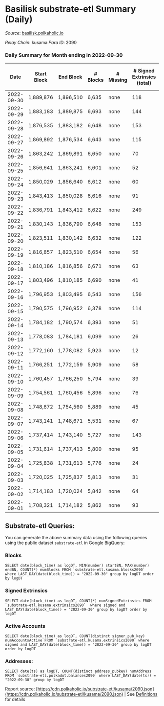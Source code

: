 # Basilisk substrate-etl Summary (Daily)

_Source_: [basilisk.polkaholic.io](https://basilisk.polkaholic.io)

*Relay Chain*: kusama
*Para ID*: 2090



### Daily Summary for Month ending in 2022-09-30


| Date | Start Block | End Block | # Blocks | # Missing | # Signed Extrinsics (total) | # Active Accounts | # Addresses with Balances | # Events | # Transfers | # XCM Transfers In | # XCM Transfers Out |
| ---- | ----------- | --------- | -------- | --------- | --------------------------- | ----------------- | ------------------------- | -------- | ----------- | ------------------ | ------------------- |
| 2022-09-30 | 1,889,876 | 1,896,510 | 6,635 | none  | 118 | 30 | 16,395 | 21,154 | 36 ($1,316.58) | 3 ($717.21) | 4 ($4,033,625,117.75) |
| 2022-09-29 | 1,883,183 | 1,889,875 | 6,693 | none  | 144 | 45 |  | 21,465 | 84 ($3,287.02) | 12 ($887.96) | 5 ($763.49) |
| 2022-09-28 | 1,876,535 | 1,883,182 | 6,648 | none  | 153 | 47 |  | 21,480 | 193 ($30,337.34) | 33 ($7,231.58) | 19 ($3,368.45) |
| 2022-09-27 | 1,869,892 | 1,876,534 | 6,643 | none  | 115 | 32 |  | 21,110 | 160 ($21,792.06) | 26 ($7,837.95) | 15 ($12,782.52) |
| 2022-09-26 | 1,863,242 | 1,869,891 | 6,650 | none  | 70 | 27 |  | 20,631 | 88 ($10,277.53) | 10 ($1,252.88) | 11 ($1,256.24) |
| 2022-09-25 | 1,856,641 | 1,863,241 | 6,601 | none  | 52 | 20 |  | 20,274 | 53 ($2,537.84) | 9 ($899.42) | 6 ($715.88) |
| 2022-09-24 | 1,850,029 | 1,856,640 | 6,612 | none  | 60 | 34 |  | 20,399 | 70 ($3,261.21) | 8 ($1,631.11) | 6 ($6,591,267,037.68) |
| 2022-09-23 | 1,843,413 | 1,850,028 | 6,616 | none  | 91 | 26 |  | 20,740 | 121 ($17,014.08) | 18 ($5,233.55) | 12 ($2,720.58) |
| 2022-09-22 | 1,836,791 | 1,843,412 | 6,622 | none  | 249 | 54 |  | 22,441 | 371 ($82,536.97) | 55 ($26,797.56) | 33 ($7,967.37) |
| 2022-09-21 | 1,830,143 | 1,836,790 | 6,648 | none  | 153 | 34 |  | 21,498 | 210 ($39,993.41) | 35 ($11,740.56) | 20 ($3,000.38) |
| 2022-09-20 | 1,823,511 | 1,830,142 | 6,632 | none  | 122 | 29 |  | 21,068 | 164 ($22,039.65) | 24 ($5,059.31) | 23 ($7,424,815,266,161.03) |
| 2022-09-19 | 1,816,857 | 1,823,510 | 6,654 | none  | 56 | 24 | 16,371 | 20,567 | 82 ($2,315.57) | 16 ($1,212.91) | 12 ($1,339.32) |
| 2022-09-18 | 1,810,186 | 1,816,856 | 6,671 | none  | 63 | 27 | 16,369 | 20,638 | 68 ($4,046.54) | 13 ($2,319.88) | 14 ($84,309,859,342.11) |
| 2022-09-17 | 1,803,496 | 1,810,185 | 6,690 | none  | 41 | 17 | 16,368 | 20,446 | 53 ($1,458.17) | 6 ($265.15) | 5 ($237.45) |
| 2022-09-16 | 1,796,953 | 1,803,495 | 6,543 | none  | 156 | 44 | 16,367 | 21,155 | 223 ($13,399.98) | 25 ($15,447.97) | 14 ($1,825.43) |
| 2022-09-15 | 1,790,575 | 1,796,952 | 6,378 | none  | 114 | 42 | 16,362 | 20,213 | 139 ($13,870.40) | 22 ($8,018.64) | 8 ($134,956,888,089.80) |
| 2022-09-14 | 1,784,182 | 1,790,574 | 6,393 | none  | 51 | 27 | 16,360 | 19,592 | 33 ($849.36) | 3 ($152.42) | 2 ($13,427,880,722.22) |
| 2022-09-13 | 1,778,083 | 1,784,181 | 6,099 | none  | 26 | 9 | 16,360 | 18,577 | 32 ($1,916.40) | 7 ($1,066.11) | 7 ($1,012,472,958,448.58) |
| 2022-09-12 | 1,772,160 | 1,778,082 | 5,923 | none  | 12 | 10 | 16,360 | 17,888 | 17 ($197.21) | 3 ($189.19) | 1 ($48.68) |
| 2022-09-11 | 1,766,251 | 1,772,159 | 5,909 | none  | 58 | 30 |  | 18,151 | 46 ($562.72) | 2 ($59.31) | 1 ($48.83) |
| 2022-09-10 | 1,760,457 | 1,766,250 | 5,794 | none  | 39 | 25 |  | 17,644 | 25 ($66.29) | 2 ($104.68) |   |
| 2022-09-09 | 1,754,561 | 1,760,456 | 5,896 | none  | 76 | 25 |  | 18,463 | 108 ($1,078.02) | 17 ($685.14) | 14 ($680.83) |
| 2022-09-08 | 1,748,672 | 1,754,560 | 5,889 | none  | 45 | 23 | 16,360 | 18,098 | 56 ($4,508.51) | 7 ($3,380.23) | 4 ($720.22) |
| 2022-09-07 | 1,743,141 | 1,748,671 | 5,531 | none  | 67 | 34 | 16,359 | 17,181 | 81 ($1,063.63) | 7 ($565.64) | 5 ($210.89) |
| 2022-09-06 | 1,737,414 | 1,743,140 | 5,727 | none  | 143 | 34 | 16,359 | 18,657 | 241 ($11,122.09) | 15 ($3,820.79) | 13 ($4,000.98) |
| 2022-09-05 | 1,731,614 | 1,737,413 | 5,800 | none  | 95 | 46 | 16,332 | 18,151 | 80 ($1,476.63) | 5 ($2,671.96) | 5 ($942.70) |
| 2022-09-04 | 1,725,838 | 1,731,613 | 5,776 | none  | 24 | 18 | 16,331 | 17,612 | 28 ($292.88) | 11 ($288.91) | 6 ($292.87) |
| 2022-09-03 | 1,720,025 | 1,725,837 | 5,813 | none  | 31 | 16 | 16,330 | 17,690 | 27 ($195.91) | 4 ($199.68) | 2 ($45.00) |
| 2022-09-02 | 1,714,183 | 1,720,024 | 5,842 | none  | 64 | 26 | 16,326 | 18,062 | 65 ($3,098.90) | 9 ($1,740.78) | 6 ($82,802,593,078.41) |
| 2022-09-01 | 1,708,321 | 1,714,182 | 5,862 | none  | 93 | 33 | 16,326 | 18,411 | 112 ($7,801.06) | 13 ($2,450.31) | 6 ($1,743.01) |

## Substrate-etl Queries:
You can generate the above summary data using the following queries using the public dataset `substrate-etl` in Google BigQuery:


### Blocks
```
SELECT date(block_time) as logDT, MIN(number) startBN, MAX(number) endBN, COUNT(*) numBlocks FROM `substrate-etl.kusama.blocks2090`  where LAST_DAY(date(block_time)) = "2022-09-30" group by logDT order by logDT
```


### Signed Extrinsics
```
SELECT date(block_time) as logDT, COUNT(*) numSignedExtrinsics FROM `substrate-etl.kusama.extrinsics2090`  where signed and LAST_DAY(date(block_time)) = "2022-09-30" group by logDT order by logDT
```


### Active Accounts
```
SELECT date(block_time) as logDT, COUNT(distinct signer_pub_key) numAccountsActive FROM `substrate-etl.kusama.extrinsics2090` where signed and LAST_DAY(date(block_time)) = "2022-09-30" group by logDT order by logDT
```


### Addresses:
```
SELECT date(ts) as logDT, COUNT(distinct address_pubkey) numAddress FROM `substrate-etl.polkadot.balances2090` where LAST_DAY(date(ts)) = "2022-09-30" group by logDT
```



Report source: [https://cdn.polkaholic.io/substrate-etl/kusama/2090.json](https://cdn.polkaholic.io/substrate-etl/kusama/2090.json) | See [Definitions](/DEFINITIONS.md) for details

